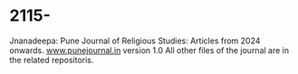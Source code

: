 # 2115-
Jnanadeepa: Pune Journal of Religious Studies: Articles from 2024 onwards.   www.punejournal.in
version 1.0
All other files of the journal are in the related repositoris.
